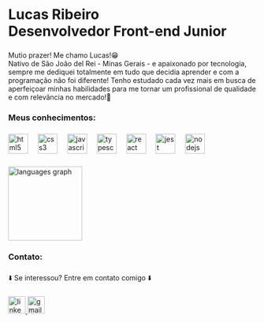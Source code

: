 <h1 align="left">Lucas Ribeiro<br>Desenvolvedor Front-end Junior</h1>

###

<p align="left">Mutio prazer! Me chamo Lucas!😁 <br>Nativo de São João del Rei - Minas Gerais - e apaixonado por tecnologia, sempre me dediquei totalmente em tudo que decidia aprender e com a programação não foi diferente! Tenho estudado cada vez mais em busca de aperfeiçoar minhas habilidades para me tornar um profissional de qualidade e com relevância no mercado!🚀</p>

###

<h3 align="left">Meus conhecimentos:</h3>

###

<div align="left">
  <img src="https://cdn.jsdelivr.net/gh/devicons/devicon/icons/html5/html5-original.svg" height="40" alt="html5 logo"  />
  <img width="12" />
  <img src="https://cdn.jsdelivr.net/gh/devicons/devicon/icons/css3/css3-original.svg" height="40" alt="css3 logo"  />
  <img width="12" />
  <img src="https://cdn.jsdelivr.net/gh/devicons/devicon/icons/javascript/javascript-original.svg" height="40" alt="javascript logo"  />
  <img width="12" />
  <img src="https://cdn.jsdelivr.net/gh/devicons/devicon/icons/typescript/typescript-original.svg" height="40" alt="typescript logo"  />
  <img width="12" />
  <img src="https://cdn.jsdelivr.net/gh/devicons/devicon/icons/react/react-original.svg" height="40" alt="react logo"  />
  <img width="12" />
  <img src="https://cdn.jsdelivr.net/gh/devicons/devicon/icons/jest/jest-plain.svg" height="40" alt="jest logo"  />
  <img width="12" />
  <img src="https://cdn.jsdelivr.net/gh/devicons/devicon/icons/nodejs/nodejs-original.svg" height="40" alt="nodejs logo"  />
</div>

###

<div align="left">
  <img src="https://github-readme-stats.vercel.app/api/top-langs?username=lucasribeirosantos&locale=en&hide_title=false&layout=compact&card_width=320&langs_count=5&theme=dracula&hide_border=false&order=2" height="150" alt="languages graph"  />
</div>

###

<h3 align="left">Contato:</h3>

###

<p align="left">⬇️ Se interessou? Entre em contato comigo ⬇️</p>

###

<div align="left">
  <a href="https://www.linkedin.com/in/lucas-ribeiro-37a375284/" target="_blank">
    <img src="https://img.shields.io/static/v1?message=LinkedIn&logo=linkedin&label=&color=0077B5&logoColor=white&labelColor=&style=for-the-badge" height="35" alt="linkedin logo"  />
  </a>
  <a href="https://mail.google.com/mail/u/0/?hl=pt-BR#inbox?compose=CllgCJlFCnhgCltvqvXMpRtZJFlLHcZCGZZXXTlvhssRjPhRwHrRJGsHgxLhsMFbHGXTtGfPRgB" target="_blank">
    <img src="https://img.shields.io/static/v1?message=Gmail&logo=gmail&label=&color=D14836&logoColor=white&labelColor=&style=for-the-badge" height="35" alt="gmail logo"  />
  </a>
</div>
